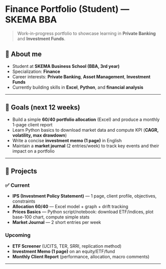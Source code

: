 # Finance Portfolio (Student) — SKEMA BBA  

> Work-in-progress portfolio to showcase learning in **Private Banking** and **Investment Funds**.  

## 👤 About me  
- Student at **SKEMA Business School (BBA, 3rd year)**  
- Specialization: **Finance**  
- Career interests: **Private Banking**, **Asset Management**, **Investment Funds**  
- Currently building skills in **Excel**, **Python**, and **financial analysis**  

---

## 🎯 Goals (next 12 weeks)  
- Build a simple **60/40 portfolio allocation** (Excel) and produce a monthly 1-page client report  
- Learn Python basics to download market data and compute KPI (**CAGR, volatility, max drawdown**)  
- Write a concise **investment memo (1 page)** in English  
- Maintain a **market journal** (2 entries/week) to track key events and their impact on a portfolio  

---

## 📂 Projects  

### ✅ Current  
- **IPS (Investment Policy Statement)** — 1 page, client profile, objectives, constraints  
- **Allocation 60/40** — Excel model + graph + drift tracking  
- **Prices Basics** — Python script/notebook: download ETF/indices, plot base-100 chart, compute simple stats  
- **Market Journal** — 2 short entries per week  

### Upcoming  
- **ETF Screener** (UCITS, TER, SRRI, replication method)  
- **Investment Memo (1 page)** on an equity/ETF/fund  
- **Monthly Client Report** (performance, allocation, macro comments)  

---

